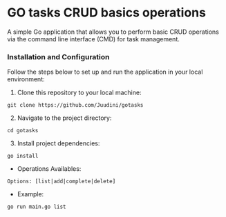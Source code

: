 # GO tasks CRUD basics operations
A simple Go application that allows you to perform basic CRUD operations via the command line interface (CMD) for task management.
### Installation and Configuration

Follow the steps below to set up and run the application in your local environment:

1. Clone this repository to your local machine:

```
git clone https://github.com/Juudini/gotasks
```

2. Navigate to the project directory:

```
cd gotasks
```

3. Install project dependencies:

```
go install
```

-   Operations Availables:

```
Options: [list|add|complete|delete]
```

- Example:

```
go run main.go list
```
